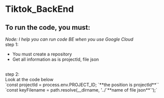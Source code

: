 # Tiktok_BackEnd
## To run the code, you must:
*Node: I help you can run code BE when you use Google Cloud*<br>
step 1:<br>
- You must create a repository
- Get all information as is projectId, file json
<br>
step 2:<br>
Look at the code below<br>
`const projectId = process.env.PROJECT_ID; `**the position is projectId**``<br>
`const keyFilename = path.resolve(__dirname, '../`**name of file json**`');`
